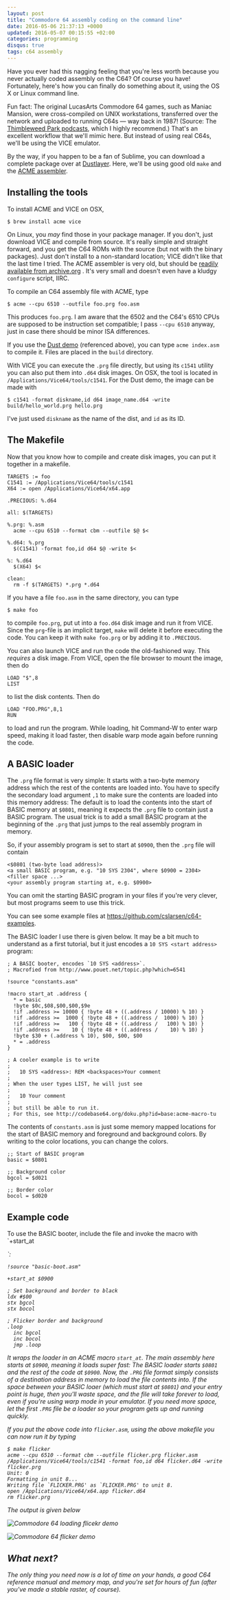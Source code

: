 ```yaml
---
layout: post
title: "Commodore 64 assembly coding on the command line"
date: 2016-05-06 21:37:13 +0000
updated: 2016-05-07 00:15:55 +02:00
categories: programming
disqus: true
tags: c64 assembly
---
```


<p class="lead">
Have you ever had this nagging feeling that you're less worth because you never
actually coded assembly on the C64? Of course you have! Fortunately, here's how
you can finally do something about it, using the OS X or Linux command line.
</p>

Fun fact: The original LucasArts Commodore 64 games, such as Maniac Mansion,
were cross-compiled on UNIX workstations, transferred over the network and
uploaded to running C64s — way back in 1987! (Source: The <a
href="https://blog.thimbleweedpark.com">Thimbleweed Park podcasts</a>, which I
highly recommend.) That's an excellent workflow that we'll mimic here. But
instead of using real C64s, we'll be using the VICE emulator.

By the way, if you happen to be a fan of Sublime, you can download a complete
package over at <a
href="http://dustlayer.com/c64-coding-tutorials/2013/2/10/dust-c64-command-line-tool">Dustlayer</a>.
Here, we'll be using good old `make` and the <a
href="https://web.archive.org/web/20150520143433/https://www.esw-heim.tu-clausthal.de/~marco/smorbrod/acme/">ACME
assembler</a>.

Installing the tools
--------------------

To install ACME and VICE on OSX,

    $ brew install acme vice

On Linux, you *may* find those in your package manager. If you don't, just
download VICE and compile from source. It's really simple and straight forward,
and you get the C64 ROMs with the source (but not with the binary packages).
Just don't install to a non-standard location; VICE didn't like that the last
time I tried. The ACME assembler is very old, but should be <a
href="https://web.archive.org/web/20150520143433/https://www.esw-heim.tu-clausthal.de/~marco/smorbrod/acme/">readily
available from archive.org</a> . It's very small and doesn't even have a kludgy
`configure` script, IIRC.

To compile an C64 assembly file with ACME, type

    $ acme --cpu 6510 --outfile foo.prg foo.asm

This produces `foo.prg`.  I am aware that the 6502 and the C64's 6510 CPUs are
supposed to be instruction set compatible; I pass `--cpu 6510` anyway, just in
case there should be minor ISA differences.

If you use the <a
href="https://github.com/actraiser/dust-tutorial-c64-first-intro">Dust demo</a>
(referenced above), you can type `acme index.asm` to compile it. Files are
placed in the `build` directory.

With VICE you can execute the `.prg` file directly, but using its `c1541`
utility you can also put them into `.d64` disk images. On OSX, the tool is
located in `/Applications/Vice64/tools/c1541`. For the Dust demo, the image can
be made with

    $ c1541 -format diskname,id d64 image_name.d64 -write build/hello_world.prg hello.prg

I've just used `diskname` as the name of the dist, and `id` as its ID.

The Makefile
------------

Now that you know how to compile and create disk images, you can put it
together in a makefile.

    TARGETS := foo
    C1541 := /Applications/Vice64/tools/c1541
    X64 := open /Applications/Vice64/x64.app

    .PRECIOUS: %.d64

    all: $(TARGETS)

    %.prg: %.asm
      acme --cpu 6510 --format cbm --outfile $@ $<

    %.d64: %.prg
      $(C1541) -format foo,id d64 $@ -write $<

    %: %.d64
      $(X64) $<

    clean:
      rm -f $(TARGETS) *.prg *.d64

If you have a file `foo.asm` in the same directory, you can type

    $ make foo

to compile `foo.prg`, put ut into a `foo.d64` disk image and run it from VICE.
Since the `prg`-file is an implicit target, `make` will delete it before
executing the code. You can keep it with `make foo.prg` or by adding it to
`.PRECIOUS`.

You can also launch VICE and run the code the old-fashioned way.  This
*requires* a disk image. From VICE, open the file browser to mount the image,
then do

    LOAD "$",8
    LIST

to list the disk contents. Then do

    LOAD "FOO.PRG",8,1
    RUN

to load and run the program. While loading, hit Command-W to enter warp speed,
making it load faster, then disable warp mode again before running the code.

A BASIC loader
--------------

The `.prg` file format is very simple: It starts with a two-byte memory address
which the rest of the contents are loaded into. You have to specify the
secondary load argument `,1` to make sure the contents are loaded into this
memory address: The default is to load the contents into the start of BASIC
memory at `$0801`, meaning it expects the `.prg` file to contain just a BASIC
program. The usual trick is to add a small BASIC program at the beginning of
the `.prg` that just jumps to the real assembly program in memory.

So, if your assembly program is set to start at `$0900`, then the `.prg` file
will contain

    <$0801 (two-byte load address)>
    <a small BASIC program, e.g. "10 SYS 2304", where $0900 = 2304>
    <filler space ...>
    <your assembly program starting at, e.g. $0900>

You can omit the starting BASIC program in your files if you're very clever,
but most programs seem to use this trick.

You can see some example files at <a
href="https://github.com/cslarsen/c64-examples">https://github.com/cslarsen/c64-examples</a>.

The BASIC loader I use there is given below. It may be a bit much to understand
as a first tutorial, but it just encodes a `10 SYS <start address>` program:

    ; A BASIC booter, encodes `10 SYS <address>`.
    ; Macrofied from http://www.pouet.net/topic.php?which=6541

    !source "constants.asm"

    !macro start_at .address {
      * = basic
      !byte $0c,$08,$00,$00,$9e
      !if .address >= 10000 { !byte 48 + ((.address / 10000) % 10) }
      !if .address >=  1000 { !byte 48 + ((.address /  1000) % 10) }
      !if .address >=   100 { !byte 48 + ((.address /   100) % 10) }
      !if .address >=    10 { !byte 48 + ((.address /    10) % 10) }
      !byte $30 + (.address % 10), $00, $00, $00
      * = .address
    }

    ; A cooler example is to write
    ;
    ;   10 SYS <address>: REM <backspaces>Your comment
    ;
    ; When the user types LIST, he will just see
    ;
    ;   10 Your comment
    ;
    ; but still be able to run it.
    ; For this, see http://codebase64.org/doku.php?id=base:acme-macro-tu

The contents of `constants.asm` is just some memory mapped locations for the
start of BASIC memory and foreground and background colors. By writing to the
color locations, you can change the colors.

    ;; Start of BASIC program
    basic = $0801

    ;; Background color
    bgcol = $d021

    ;; Border color
    bocol = $d020

Example code
------------

To use the BASIC booter, include the file and invoke the macro with `+start_at
<address>`:

    !source "basic-boot.asm"

    +start_at $0900

    ; Set background and border to black
    ldx #$00
    stx bgcol
    stx bocol

    ; Flicker border and background
    .loop
      inc bgcol
      inc bocol
      jmp .loop

It wraps the loader in an ACME macro `start_at`. The main assembly here starts
at `$0900`, meaning it loads super fast: The BASIC loader starts `$0801` and
the rest of the code at `$0900`. Now, the `.PRG` file format simply consists of
a destination address in memory to load the file contents into. If the space
between your BASIC loaer (which *must* start at `$0801`) and your entry point
is huge, then you'll waste space, and the file will take forever to load, even
if you're using warp mode in your emulator. If you need more space, let the
first `.PRG` file be a loader so your program gets up and running quickly.

If you put the above code into `flicker.asm`, using the above makefile you can
now run it by typing

    $ make flicker
    acme --cpu 6510 --format cbm --outfile flicker.prg flicker.asm
    /Applications/Vice64/tools/c1541 -format foo,id d64 flicker.d64 -write flicker.prg
    Unit: 0
    Formatting in unit 8...
    Writing file `FLICKER.PRG' as `FLICKER.PRG' to unit 8.
    open /Applications/Vice64/x64.app flicker.d64
    rm flicker.prg

The output is given below

![Commodore 64 loading flicekr demo](/gfx/post/c64-loading.png)

![Commodore 64 flicker demo](/gfx/post/c64-flicker.png)

What next?
----------

The only thing you need now is a lot of time on your hands, a good C64
reference manual and memory map, and you're set for hours of fun (*after*
you've made a stable raster, of course).
